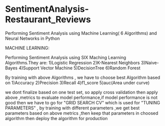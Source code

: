 # SentimentAnalysis-Restaurant_Reviews
Performing Sentiment Analysis using Machine Learning( 6 Algorithms) and Neural Networks  in Python

MACHINE LEARNING:

  Performing Sentiment Analysis using SIX Maching Learning Algorithms.They are:
      1)Logistic Regression
      2)K-Nearest Neighbors
      3)Naive-Bayes
      4)Support Vector Machine
      5)DecisionTree
      6)Random Forest
      
By training with above Algorithms , we have to choose best Algorithm based on
      1)Accuracy
      2)Precision
      3)Recall
      4)f1_score
      5)auc(Area under curve)
      
we dont finalize based on one test set, so apply cross validation then apply above ,metrics to evaluate model performance,if model performance is not good then we have to go for "GRID SEARCH CV" which is used for "TUNING PARAMETERS" , by training with different parameters ,we get best parameters based on above metrics ,then keep that parameters in choosed algorithm then deploy the algorithm for production
